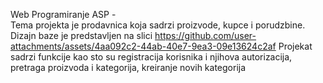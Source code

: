 Web Programiranje ASP -  
Tema projekta je prodavnica koja sadrzi proizvode, kupce i porudzbine. 
Dizajn baze je predstavljen na slici https://github.com/user-attachments/assets/4aa092c2-44ab-40e7-9ea3-09e13624c2af
Projekat sadrzi funkcije kao sto su registracija korisnika i njihova autorizacija, pretraga proizvoda i kategorija, kreiranje novih kategorija
